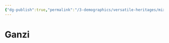 ```yaml
---
{"dg-publish":true,"permalink":"/3-demographics/versatile-heritages/mixed-lineage/malakim/ganzi/","noteIcon":""}
---
```


# Ganzi

